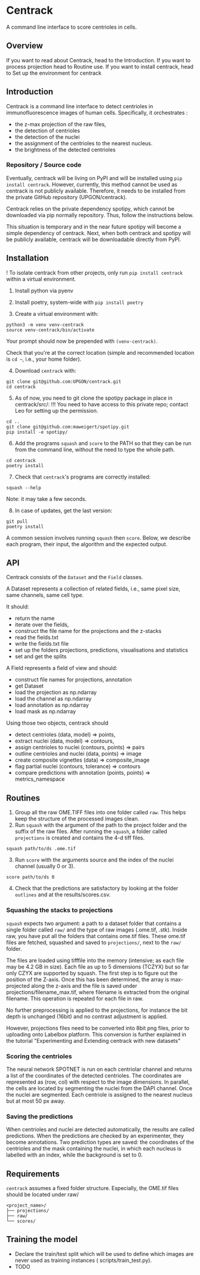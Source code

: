 # Centrack

A command line interface to score centrioles in cells.

## Overview

If you want to read about Centrack, head to the Introduction.
If you want to process projection head to Routine use.
If you want to install centrack, head to Set up the environment for centrack

## Introduction

Centrack is a command line interface to detect centrioles in immunofluorescence images of human cells.
Specifically, it orchestrates :

- the z-max projection of the raw files,
- the detection of centrioles
- the detection of the nuclei
- the assignment of the centrioles to the nearest nucleus.
- the brightness of the detected centrioles

### Repository / Source code

Eventually, centrack will be living on PyPI and will be installed using `pip install centrack`.
However, currently, this method cannot be used as centrack is not publicly available.
Therefore, it needs to be installed from the private GitHub repository (UPGON/centrack).

Centrack relies on the private dependency spotipy, which cannot be downloaded via pip normally repository. Thus, follow
the instructions below.

This situation is temporary and in the near future spotipy will become a
simple dependency of centrack.
Next, when both centrack and spotipy will be publicly available, centrack will be downloadable directly from PyPI.

## Installation

! To isolate centrack from other projects, only run `pip install centrack`
within a virtual environment.

1. Install python via pyenv
2. Install poetry, system-wide with `pip install poetry`

3. Create a virtual environment with:

```shell
python3 -m venv venv-centrack
source venv-centrack/bin/activate
```

Your prompt should now be prepended with `(venv-centrack)`.

Check that you're at the correct location (simple and recommended location
is `cd ~`, i.e., your home folder).

4. Download `centrack` with:

```shell
git clone git@github.com:UPGON/centrack.git
cd centrack
```

5. As of now, you need to git clone the spotipy package in place in centrack/src/:
   !!! You need to have access to this private repo; contact Leo for setting up the permission.

```shell
cd ..
git clone git@github.com:maweigert/spotipy.git
pip install -e spotipy/
```

6. Add the programs `squash` and `score` to the PATH so that they can be run from
   the command line, without the need to type the whole path.

```shell
cd centrack
poetry install
```

7. Check that `centrack`'s programs are correctly installed:

```shell
squash --help
```

Note: it may take a few seconds.

8. In case of updates, get the last version:

```shell
git pull
poetry install
```

A common session involves running `squash` then `score`. Below, we
describe each program, their input, the algorithm and the expected output.

## API

Centrack consists of the `Dataset` and the `Field` classes.

A Dataset represents a collection of related fields, i.e., same pixel size, same channels, same cell type.

It should:

- return the name
- iterate over the fields,
- construct the file name for the projections and the z-stacks
- read the fields.txt
- write the fields.txt file
- set up the folders projections, predictions, visualisations and statistics
- set and get the splits

A Field represents a field of view and should:

- construct file names for projections, annotation
- get Dataset
- load the projection as np.ndarray
- load the channel as np.ndarray
- load annotation as np.ndarray
- load mask as np.ndarray

Using those two objects, centrack should

- detect centrioles (data, model) => points,
- extract nuclei (data, model) => contours,
- assign centrioles to nuclei (contours, points) => pairs
- outline centrioles and nuclei (data, points) => image
- create composite vignettes (data) => composite_image
- flag partial nuclei (contours, tolerance) => contours
- compare predictions with annotation (points, points) => metrics_namespace

## Routines

1. Group all the raw OME.TIFF files into one folder called `raw`. This helps keep the structure of the processed images
   clean.
2. Run `squash` with the argument of the path to the project folder and the suffix of the raw files. After running
   the `squash`, a folder
   called `projections` is created and contains the 4-d tiff files.

```shell
squash path/to/ds .ome.tif
```

3. Run `score` with the arguments source and the index of the nuclei channel (usually 0 or 3).

```shell
score path/to/ds 0
```

4. Check that the predictions are satisfactory by looking at the folder `outlines` and at the results/scores.csv.

### Squashing the stacks to projections

`squash` expects two argument: a path to a dataset folder that contains a single folder
called `raw/` and the type of raw images (.ome.tif, .stk). Inside raw, you have put all the folders that contains
ome.tif
files. These ome.tif files are fetched, squashed and saved to `projections/`, next to the `raw/` folder.

The files are loaded using tifffile into the memory (intensive; as each file may
be 4.2 GB in size). Each file as up to 5 dimensions (TCZYX) but so far only
CZYX are supported by squash. The first step is to figure out the position
of the Z-axis. Once this has been determined, the array is max-projected
along the z-axis and the file is saved under projections/filename_max.tif,
where filename is extracted from the original filename. This operation is
repeated for each file in raw.

No further preprocessing is applied to the projections, for instance the bit
depth is unchanged (16bit) and no contrast adjustment is applied.

However, projections files need to be converted into 8bit png files,
prior to uploading onto Labelbox platform. This conversion is further explained in the tutorial "Experimenting and
Extending centrack with new datasets"

### Scoring the centrioles

The neural network SPOTNET is run on each centriolar channel and returns a list of the coordinates of the detected
centrioles. The coordinates are represented as (row, col) with respect to the image dimensions.
In parallel, the cells are located by segmenting the nuclei from the DAPI channel. Once the nuclei are segmented. Each
centriole is assigned to the nearest nucleus but at most 50 px away.

### Saving the predictions

When centrioles and nuclei are detected automatically, the results are called predictions. When the predictions are
checked by an experimenter, they become annotations.
Two prediction types are saved: the coordinates of the centrioles and the mask containing the nuclei, in which each
nucleus is labelled with an index, while the background is set to 0.

## Requirements

`centrack` assumes a fixed folder structure.
Especially, the OME.tif files should be located under raw/

```text
<project_name>/
├── projections/
├── raw/
└── scores/
```

## Training the model

- Declare the train/test split which will be used to define which images are never used as training instances (
  scripts/train_test.py).
- TODO
